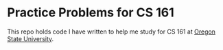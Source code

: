 Practice Problems for CS 161
===

This repo holds code I have written to help me study for CS 161 at [Oregon State University](http://oregonstate.edu).
